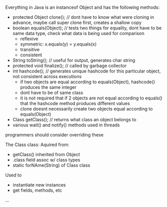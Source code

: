 Everything in Java is an instanceof Object and has the following methods:

- protected Object clone(); // dont have to know what were cloning in advance, maybe call super clone first, creates a shallow copy
- boolean equals(Object); // tests two things for equality, dont have to be same data type, check what data is being used for comparison
  - reflexive
  - symmetric: x.equals(y) = y.equals(x)
  - transitive
  - consistent
- String toString(); // useful for output, generates char string
- protected void finalize(); // called by garbage collector
- int hashcode(); // generates unique hashcode for this particular object, not consistent across executions
  - if two objects are equal according to equals(Object), hashcode() produces the same integer
  - dont have to be of same class
  - it is not required that if 2 objects are not equal according to equals() that the hashcode method produces different values
  - clone doesnt necessarily create two objects equal according to equals(Object)
- Class getClass(); // returns what class an object belongs to
- various wait() and notify() methods used in threads

programmers should consider overriding these


The Class class:
Aquired from:
- getClass() inherited from Object
- .class field assoc w/ class types
- static forNAme(String) of Class class

Used to
- instantiate new instances
- get fields, methods, etc

...

